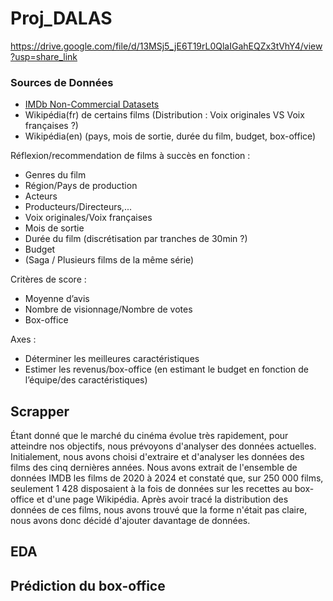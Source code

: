 # Proj_DALAS

https://drive.google.com/file/d/13MSj5_jE6T19rL0QlaIGahEQZx3tVhY4/view?usp=share_link

### Sources de Données
- [IMDb Non-Commercial Datasets](https://developer.imdb.com/non-commercial-datasets/)
- Wikipédia(fr) de certains films (Distribution : Voix originales VS Voix françaises ?)
- Wikipédia(en) (pays, mois de sortie, durée du film, budget, box-office)

Réflexion/recommendation de films à succès en fonction : 
* Genres du film
* Région/Pays de production
* Acteurs
* Producteurs/Directeurs,...
* Voix originales/Voix françaises
* Mois de sortie
* Durée du film (discrétisation par tranches de 30min ?)
* Budget
* (Saga / Plusieurs films de la même série)

Critères de score : 
- Moyenne d’avis
- Nombre de visionnage/Nombre de votes
- Box-office

Axes : 
+ Déterminer les meilleures caractéristiques
+ Estimer les revenus/box-office (en estimant le budget en fonction de l’équipe/des caractéristiques)


## Scrapper
Étant donné que le marché du cinéma évolue très rapidement, pour atteindre nos objectifs, nous prévoyons d'analyser des données actuelles. Initialement, nous avons choisi d'extraire et d'analyser les données des films des cinq dernières années. Nous avons extrait de l'ensemble de données IMDB les films de 2020 à 2024 et constaté que, sur 250 000 films, seulement 1 428 disposaient à la fois de données sur les recettes au box-office et d'une page Wikipédia. Après avoir tracé la distribution des données de ces films, nous avons trouvé que la forme n'était pas claire, nous avons donc décidé d'ajouter davantage de données.

## EDA



## Prédiction du box-office 




